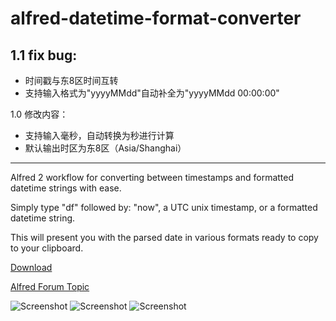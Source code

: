 alfred-datetime-format-converter
================================

1.1 fix bug:
-------
* 时间戳与东8区时间互转
* 支持输入格式为"yyyyMMdd"自动补全为"yyyyMMdd 00:00:00"


1.0 修改内容：

* 支持输入毫秒，自动转换为秒进行计算
* 默认输出时区为东8区（Asia/Shanghai）

----

Alfred 2 workflow for converting between timestamps and formatted datetime strings with ease.

Simply type "df" followed by: "now", a UTC unix timestamp, or a formatted datetime string.

This will present you with the parsed date in various formats ready to copy to your clipboard.

[Download](https://raw.githubusercontent.com/ekousp/alfred-datetime-format-converter/master/download/DatetimeFormatConverter.alfredworkflow)

[Alfred Forum Topic](http://www.alfredforum.com/topic/1558-datetime-format-converter-convert-between-unix-timestamps-and-datetime-strings/)

![Screenshot](https://raw.github.com/mwaterfall/alfred-datetime-format-converter/master/download/screenshot_1.png)
![Screenshot](https://raw.github.com/mwaterfall/alfred-datetime-format-converter/master/download/screenshot_2.png)
![Screenshot](https://raw.github.com/mwaterfall/alfred-datetime-format-converter/master/download/screenshot_3.png)

